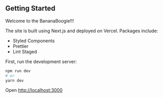 ## Getting Started

Welcome to the BananaBoogie!!!

The site is built using Next.js and deployed on Vercel.
Packages include:

- Styled Components
- Prettier
- Lint Staged

First, run the development server:

```bash
npm run dev
# or
yarn dev
```

Open [http://localhost:3000](http://localhost:3000)
